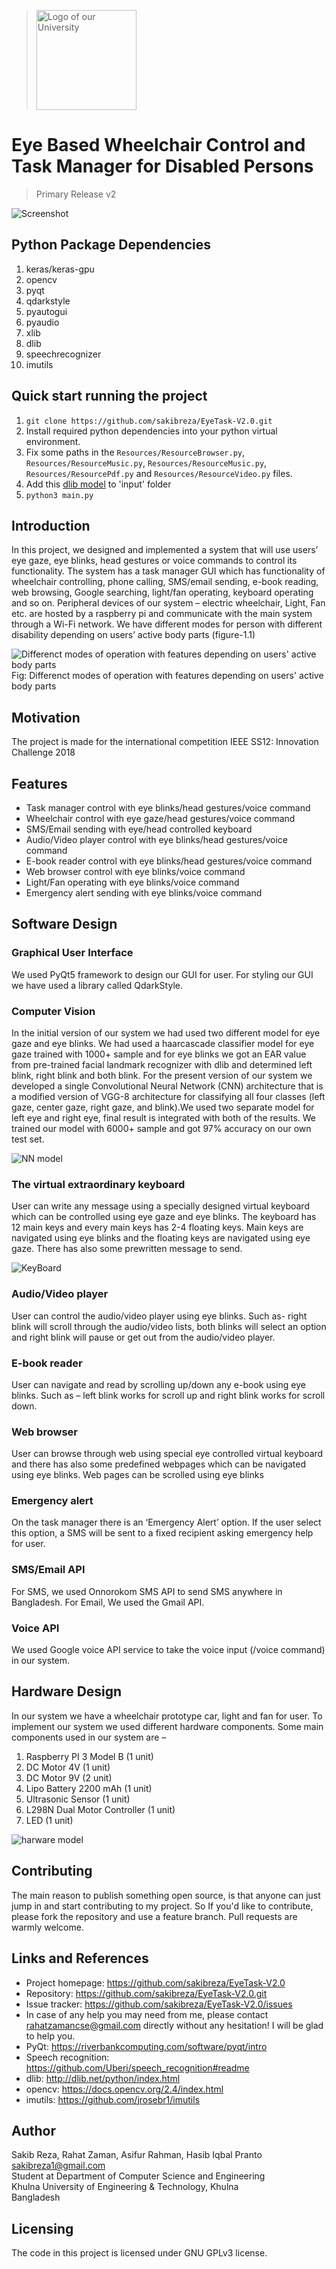 > <img src="images/kuet.png" alt="Logo of our University" width="160"> 

# Eye Based Wheelchair Control and Task Manager for Disabled Persons
> Primary Release v2

![Screenshot](images/screenshot.png)

## Python Package Dependencies
1. keras/keras-gpu
2. opencv
3. pyqt
4. qdarkstyle
5. pyautogui
6. pyaudio
7. xlib
8. dlib
9. speechrecognizer
10. imutils

## Quick start running the project
1. `git clone https://github.com/sakibreza/EyeTask-V2.0.git`
2. Install required python dependencies into your python virtual environment.
3. Fix some paths in the `Resources/ResourceBrowser.py`, `Resources/ResourceMusic.py`, `Resources/ResourceMusic.py`, `Resources/ResourcePdf.py` and `Resources/ResourceVideo.py` files.
4. Add this <a href="https://github.com/AKSHAYUBHAT/TensorFace/blob/master/openface/models/dlib/shape_predictor_68_face_landmarks.dat">dlib model</a> to 'input' folder
5. `python3 main.py`

## Introduction
In this project, we designed and implemented a system that will use users’ eye gaze, eye blinks, head gestures or voice commands to control its functionality. The system has a task manager GUI which has functionality of wheelchair controlling, phone calling, SMS/email sending, e-book reading, web browsing, Google searching, light/fan operating, keyboard operating and so on. Peripheral devices of our system – electric wheelchair, Light, Fan etc. are hosted by a raspberry pi and communicate with the main system through a Wi-Fi network. We have different modes for person with different disability depending on users’ active body parts (figure-1.1)

![Differenct modes of operation with features depending on users' active body parts](images/chart.png)
Fig: Differenct modes of operation with features depending on users' active body parts

## Motivation
The project is made for the international competition IEEE SS12: Innovation Challenge 2018

## Features
* Task manager control with eye blinks/head gestures/voice command
* Wheelchair control with eye gaze/head gestures/voice command 
* SMS/Email sending with eye/head controlled keyboard
* Audio/Video player control with eye blinks/head gestures/voice command
* E-book reader control with eye blinks/head gestures/voice command
* Web browser control with eye blinks/voice command
* Light/Fan operating with eye blinks/voice command
* Emergency alert sending with eye blinks/voice command

## Software Design
### Graphical User Interface
We used PyQt5 framework to design our GUI for user. For styling our GUI we have used a library called QdarkStyle.

### Computer Vision
In the initial version of our system we had used two different model for eye gaze and eye blinks. We had used a haarcascade classifier model for eye gaze trained with 1000+ sample and for eye blinks we got an EAR value from pre-trained facial landmark recognizer with dlib and determined left blink, right blink and both blink.
For the present version of our system we developed a single Convolutional Neural Network (CNN) architecture that is a modified version of VGG-8 architecture for classifying all four classes (left gaze, center gaze, right gaze, and blink).We used two separate model for left eye and right eye, final result is integrated with both of the results.  We trained our model with 6000+ sample and got 97% accuracy on our own test set.

![NN model](images/model.png)

### The virtual extraordinary keyboard
User can write any message using a specially designed virtual keyboard which can be controlled using eye gaze and eye blinks. The keyboard has 12 main keys and every main keys has 2-4 floating keys. Main keys are navigated using eye blinks and the floating keys are navigated using eye gaze. There has also some prewritten message to send.

![KeyBoard](images/keyboard.png)

### Audio/Video player
User can control the audio/video player using eye blinks. Such as- right blink will scroll through the audio/video lists, both blinks will select an option and right blink will pause or get out from the audio/video player.  

### E-book reader
User can navigate and read by scrolling up/down any e-book using eye blinks. Such as – left blink works for scroll up and right blink works for scroll down.

### Web browser
User can browse through web using special eye controlled virtual keyboard and there has also some predefined webpages which can be navigated using eye blinks. Web pages can be scrolled using eye blinks

### Emergency alert
On the task manager there is an ‘Emergency Alert’ option. If the user select this option, a SMS will be sent to a fixed recipient asking emergency help for user.

### SMS/Email API
For SMS, we used Onnorokom SMS API to send SMS anywhere in Bangladesh. For Email, We used the Gmail API. 

### Voice API
We used Google voice API service to take the voice input (/voice command) in our system.

## Hardware Design
In our system we have a wheelchair prototype car, light and fan for user. To implement our system we used different hardware components. Some main components used in our system are – 
1. Raspberry PI 3 Model B (1 unit)
2. DC Motor 4V (1 unit)
3. DC Motor 9V (2 unit)
4. Lipo Battery 2200 mAh (1 unit)
5. Ultrasonic Sensor (1 unit)
6. L298N Dual Motor Controller (1 unit)
7. LED (1 unit)

![harware model](images/hardware.png)

## Contributing
The main reason to publish something open source, is that anyone can just jump in and start contributing to my project.
So If you'd like to contribute, please fork the repository and use a feature branch. Pull requests are warmly welcome.

## Links and References
- Project homepage: https://github.com/sakibreza/EyeTask-V2.0
- Repository: https://github.com/sakibreza/EyeTask-V2.0.git
- Issue tracker: https://github.com/sakibreza/EyeTask-V2.0/issues
- In case of any help you may need from me, please contact rahatzamancse@gmail.com directly without any hesitation! I will be glad to help you.
- PyQt: https://riverbankcomputing.com/software/pyqt/intro
- Speech recognition: https://github.com/Uberi/speech_recognition#readme
- dlib: http://dlib.net/python/index.html
- opencv: https://docs.opencv.org/2.4/index.html
- imutils: https://github.com/jrosebr1/imutils

## Author
Sakib Reza, Rahat Zaman,  Asifur Rahman, Hasib Iqbal Pranto<br>
sakibreza1@gmail.com<br>
Student at Department of Computer Science and Engineering<br>
Khulna University of Engineering & Technology, Khulna<br>
Bangladesh

## Licensing
The code in this project is licensed under GNU GPLv3 license.
